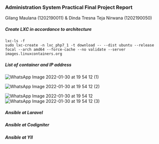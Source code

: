 ### **Administration System Practical Final Project Report**

Gilang Maulana (1202190011) & Dinda Tresna Teja Nirwana (1202190050)

##### Create LXC in accordance to architecture

```
lxc-ls -f
sudo lxc-create -n lxc_php7_1 -t download -- --dist ubuntu --release focal --arch amd64 --force-cache --no validate --server images.linuxcontainers.org
```

##### List of container and IP address

![WhatsApp Image 2022-01-30 at 19 54 12 (1)](https://user-images.githubusercontent.com/26424175/151701338-e8dd0588-4a1e-43a3-b94d-a292c9811aed.jpeg)

![WhatsApp Image 2022-01-30 at 19 54 12 (2)](https://user-images.githubusercontent.com/26424175/151701363-b99d3425-fc4a-4048-a67f-a99be166e885.jpeg)

![WhatsApp Image 2022-01-30 at 19 54 12](https://user-images.githubusercontent.com/26424175/151701369-405822f2-be9f-4713-b2a9-dbb24f8dd833.jpeg)
![WhatsApp Image 2022-01-30 at 19 54 12 (3)](https://user-images.githubusercontent.com/26424175/151701373-475094cb-77dc-4125-833c-cf18a50567af.jpeg)

##### Ansible at Laravel

##### Ansible at Codigniter

##### Ansible at YII
